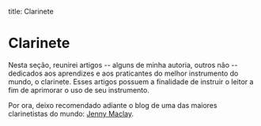 title: Clarinete

# Clarinete

Nesta seção, reunirei artigos -- alguns de minha autoria, outros não -- dedicados aos aprendizes e aos praticantes do melhor instrumento do mundo, o clarinete. Esses artigos possuem a finalidade de instruir o leitor a fim de aprimorar o uso de seu instrumento.

Por ora, deixo recomendado adiante o blog de uma das maiores clarinetistas do mundo: [Jenny Maclay](https://jennyclarinet.com).
